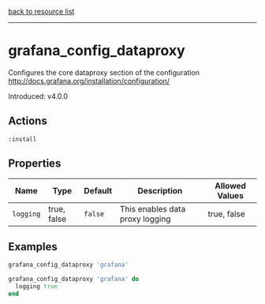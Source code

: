 [back to resource list](https://github.com/sous-chefs/grafana#resources)

---

# grafana_config_dataproxy

Configures the core dataproxy section of the configuration <http://docs.grafana.org/installation/configuration/>

Introduced: v4.0.0

## Actions

`:install`

## Properties

| Name                      | Type          |  Default                    | Description                                                               | Allowed Values
| ------------------------- | ------------- | --------------------------- | ------------------------------------------------------------------------- | --------------- |
| `logging`                 | true, false   | `false`                     | This enables data proxy logging                        | true, false

## Examples

```ruby
grafana_config_dataproxy 'grafana'
```

```ruby
grafana_config_dataproxy 'grafana' do
  logging true
end
```
